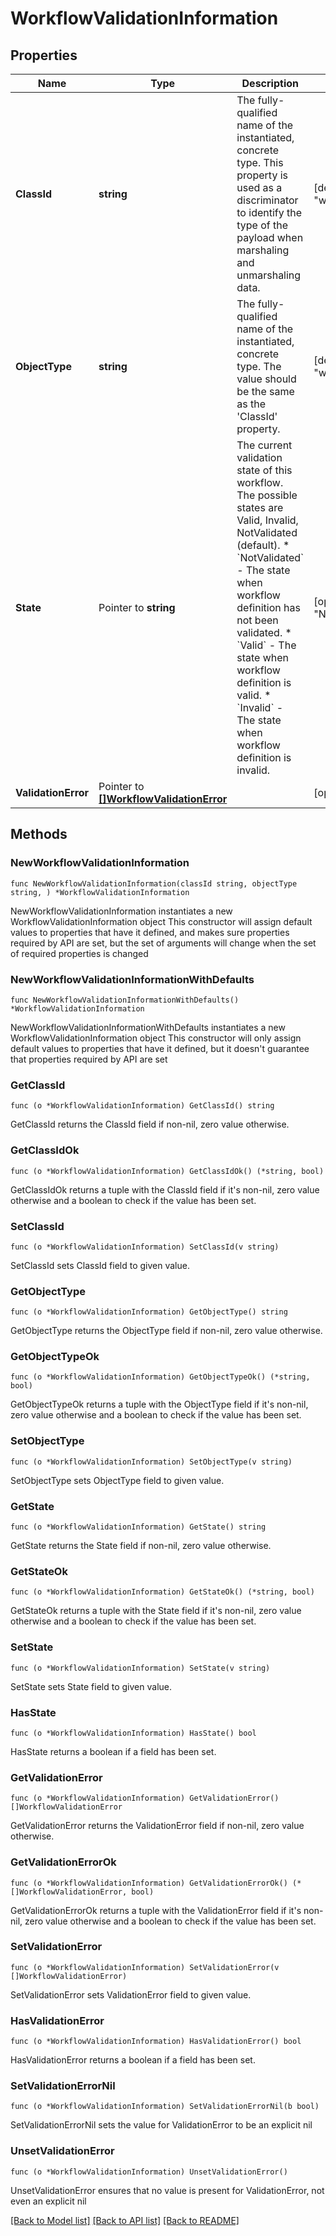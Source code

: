 # WorkflowValidationInformation

## Properties

Name | Type | Description | Notes
------------ | ------------- | ------------- | -------------
**ClassId** | **string** | The fully-qualified name of the instantiated, concrete type. This property is used as a discriminator to identify the type of the payload when marshaling and unmarshaling data. | [default to "workflow.ValidationInformation"]
**ObjectType** | **string** | The fully-qualified name of the instantiated, concrete type. The value should be the same as the &#39;ClassId&#39; property. | [default to "workflow.ValidationInformation"]
**State** | Pointer to **string** | The current validation state of this workflow. The possible states are Valid, Invalid, NotValidated (default). * &#x60;NotValidated&#x60; - The state when workflow definition has not been validated. * &#x60;Valid&#x60; - The state when workflow definition is valid. * &#x60;Invalid&#x60; - The state when workflow definition is invalid. | [optional] [readonly] [default to "NotValidated"]
**ValidationError** | Pointer to [**[]WorkflowValidationError**](workflow.ValidationError.md) |  | [optional] 

## Methods

### NewWorkflowValidationInformation

`func NewWorkflowValidationInformation(classId string, objectType string, ) *WorkflowValidationInformation`

NewWorkflowValidationInformation instantiates a new WorkflowValidationInformation object
This constructor will assign default values to properties that have it defined,
and makes sure properties required by API are set, but the set of arguments
will change when the set of required properties is changed

### NewWorkflowValidationInformationWithDefaults

`func NewWorkflowValidationInformationWithDefaults() *WorkflowValidationInformation`

NewWorkflowValidationInformationWithDefaults instantiates a new WorkflowValidationInformation object
This constructor will only assign default values to properties that have it defined,
but it doesn't guarantee that properties required by API are set

### GetClassId

`func (o *WorkflowValidationInformation) GetClassId() string`

GetClassId returns the ClassId field if non-nil, zero value otherwise.

### GetClassIdOk

`func (o *WorkflowValidationInformation) GetClassIdOk() (*string, bool)`

GetClassIdOk returns a tuple with the ClassId field if it's non-nil, zero value otherwise
and a boolean to check if the value has been set.

### SetClassId

`func (o *WorkflowValidationInformation) SetClassId(v string)`

SetClassId sets ClassId field to given value.


### GetObjectType

`func (o *WorkflowValidationInformation) GetObjectType() string`

GetObjectType returns the ObjectType field if non-nil, zero value otherwise.

### GetObjectTypeOk

`func (o *WorkflowValidationInformation) GetObjectTypeOk() (*string, bool)`

GetObjectTypeOk returns a tuple with the ObjectType field if it's non-nil, zero value otherwise
and a boolean to check if the value has been set.

### SetObjectType

`func (o *WorkflowValidationInformation) SetObjectType(v string)`

SetObjectType sets ObjectType field to given value.


### GetState

`func (o *WorkflowValidationInformation) GetState() string`

GetState returns the State field if non-nil, zero value otherwise.

### GetStateOk

`func (o *WorkflowValidationInformation) GetStateOk() (*string, bool)`

GetStateOk returns a tuple with the State field if it's non-nil, zero value otherwise
and a boolean to check if the value has been set.

### SetState

`func (o *WorkflowValidationInformation) SetState(v string)`

SetState sets State field to given value.

### HasState

`func (o *WorkflowValidationInformation) HasState() bool`

HasState returns a boolean if a field has been set.

### GetValidationError

`func (o *WorkflowValidationInformation) GetValidationError() []WorkflowValidationError`

GetValidationError returns the ValidationError field if non-nil, zero value otherwise.

### GetValidationErrorOk

`func (o *WorkflowValidationInformation) GetValidationErrorOk() (*[]WorkflowValidationError, bool)`

GetValidationErrorOk returns a tuple with the ValidationError field if it's non-nil, zero value otherwise
and a boolean to check if the value has been set.

### SetValidationError

`func (o *WorkflowValidationInformation) SetValidationError(v []WorkflowValidationError)`

SetValidationError sets ValidationError field to given value.

### HasValidationError

`func (o *WorkflowValidationInformation) HasValidationError() bool`

HasValidationError returns a boolean if a field has been set.

### SetValidationErrorNil

`func (o *WorkflowValidationInformation) SetValidationErrorNil(b bool)`

 SetValidationErrorNil sets the value for ValidationError to be an explicit nil

### UnsetValidationError
`func (o *WorkflowValidationInformation) UnsetValidationError()`

UnsetValidationError ensures that no value is present for ValidationError, not even an explicit nil

[[Back to Model list]](../README.md#documentation-for-models) [[Back to API list]](../README.md#documentation-for-api-endpoints) [[Back to README]](../README.md)


